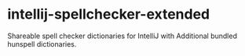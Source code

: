 # intellij-spellchecker-extended
Shareable spell checker dictionaries for IntelliJ with Additional bundled hunspell dictionaries.
